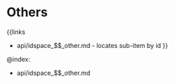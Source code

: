 
Others
=======

{{links
- api/idspace_$$_other.md - locates sub-item by id
}}

@index:
- api/idspace_$$_other.md


